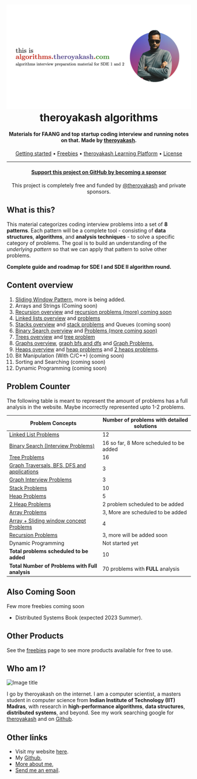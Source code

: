 <h1 align="center">
  <br>
  <a href="https://algorithms.theroyakash.com/"><img src="docs/images/theroyakashalgorithms.001.png" alt="AKDSFramework" width="800"></a>
  <br>
  theroyakash algorithms
  <br>
</h1>

<h4 align="center">Materials for FAANG and top startup coding interview and running notes on that. Made by <a href="https://theroyakash.com">theroyakash</a>.</h4>

<p align="center">
  <a href="https://algorithms.theroyakash.com/">Getting started</a> •
  <a href="https://algorithms.theroyakash.com/freebies/">Freebies</a> •
  <a href="https://learning.theroyakash.com/">theroyakash Learning Platform</a> •
  <a href="https://github.com/theroyakash/algorithms.theroyakash.com/blob/main/LICENSE">License</a>
</p>

---

<h4 align="center">
  <a href="https://github.com/sponsors/theroyakash">Support this project on GitHub by becoming a sponsor</a>
</h4>
<p align="center">This project is completely free and funded by <a href="https://theroyakash.com">@theroyakash</a> and private sponsors.</p>

## What is this?
This material categorizes coding interview problems into a set of **8 patterns**. Each pattern will be a complete tool - consisting of **data structures**, **algorithms**, and **analysis techniques** - to solve a specific category of problems. The goal is to build an understanding of the _underlying pattern_ so that we can apply that pattern to solve other problems.

**Complete guide and roadmap for SDE I and SDE II algorithm round.**

## Content overview

1. [Sliding Window Pattern](/arrays/sliding-window/), more is being added.
2. Arrays and Strings (Coming soon)
3. [Recursion overview](/recursion/intro/) and [recursion problems (more) coming soon](/recursion/problems/)
4. [Linked lists overview](/LinkedLists/stl-usage/) and [problems](/LinkedLists/problems/)
5. [Stacks overview](/stacks/usage/) and [stack problems](/stacks/problems/) and Queues (coming soon)
6. [Binary Search overview](/bss/) and [Problems (more coming soon)](/otherbinarysearch-problems/)
7. [Trees overview](/trees/implementation/) and [tree problem](/trees/problems/)
8. [Graphs overview](/graph/usage/), [graph bfs and dfs](/graph/bfs-dfs/) and [Graph Problems](/graph/problems/),
9. [Heaps overview](/heaps/heap-pq/) and [heap problems](/heaps/problems/) and [2 heaps problems](/2heaps/problems/).
10. Bit Manipulation (With C/C++) (coming soon)
11. Sorting and Searching (coming soon)
12. Dynamic Programming (coming soon)

## Problem Counter
The following table is meant to represent the amount of problems has a full analysis in the website. Maybe incorrectly represented upto 1-2 problems.

| **Problem Concepts**                                                                                 | **Number of problems with detailed solutions** |
| ---------------------------------------------------------------------------------------------------- | ---------------------------------------------- |
| [Linked List Problems](https://algorithms.theroyakash.com/LinkedLists/problems/)                     | $12$                                           |
| [Binary Search (Interview Problems)](/binary-search/problems/)                                       | $16$ so far, $8$ More scheduled to be added    |
| [Tree Problems](https://algorithms.theroyakash.com/trees/problems/)                                  | $16$                                           |
| [Graph Traversals, BFS, DFS and applications](https://algorithms.theroyakash.com/graph/bfs-dfs/)     | $3$                                            |
| [Graph Interview Problems](https://algorithms.theroyakash.com/graph/problems/)                       | $3$                                            |
| [Stack Problems](https://algorithms.theroyakash.com/stacks/problems/)                                | $10$                                           |
| [Heap Problems](https://algorithms.theroyakash.com/heaps/problems/)                                  | $5$                                            |
| [2 Heap Problems](https://algorithms.theroyakash.com/2heaps/problems/)                               | $2$ problem scheduled to be added              |
| [Array Problems](https://algorithms.theroyakash.com/arrays/array-problems/)                          | $3$, More are scheduled to be added            |
| [Array + Sliding window concept Problems](https://algorithms.theroyakash.com/arrays/sliding-window/) | $4$                                            |
| [Recursion Problems](https://algorithms.theroyakash.com/recursion/problems/)                         | $3$, more will be added soon                   |
| Dynamic Programming                                                                                  | Not started yet                                |
| **Total problems scheduled to be added**                                                             | $10$                                           |
| **Total Number of Problems with Full analysis**                                                      | $70$ problems with **FULL** analysis           |

## Also Coming Soon

Few more freebies coming soon
- Distributed Systems Book (expected 2023 Summer).

## Other Products
See the [freebies](https://algorithms.theroyakash.com/freebies/) page to see more products available for free to use.

## Who am I?
![Image title](https://images.unsplash.com/photo-1595254771206-5bded301347a?ixlib=rb-1.2.1&ixid=MnwxMjA3fDB8MHxwaG90by1wYWdlfHx8fGVufDB8fHx8&auto=format&fit=crop&w=1074&q=80)

I go by theroyakash on the internet. I am a computer scientist, a masters student in computer science from **Indian Institute of Technology (IIT) Madras**, with research in **high-performance algorithms**, **data structures**, **distributed systems**, and beyond. See my work searching google for [theroyakash](https://g.co/kgs/Yx9DpE) and on [Github](https://github.com/theroyakash).


## Other links
- Visit my website [here](https://theroyakash.com/).
- My [Github](https://github.com/theroyakash),
- [More about me](https://theroyakash.com/about/),
- [Send me an email](mailto:hey@theroyakash.com).